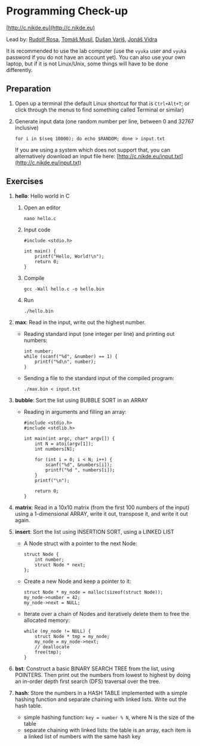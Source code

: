 # Programming Check-up

[http://c.nikde.eu](http://c.nikde.eu)

Lead by:
[Rudolf Rosa](https://ufal.mff.cuni.cz/rudolf-rosa),
[Tomáš Musil](https://ufal.mff.cuni.cz/tomas-musil),
[Dušan Variš](https://ufal.mff.cuni.cz/dusan-varis),
[Jonáš Vidra](https://ufal.mff.cuni.cz/jonas-vidra)

It is recommended to use the lab computer (use the `vyuka` user and `vyuka` password if you do not have an account yet). You can also use your own laptop, but if it is not Linux/Unix, some things will have to be done differently.

## Preparation

1. Open up a terminal (the default Linux shortcut for that is `Ctrl+Alt+T`; or click through the menus to find something called Terminal or similar)

1. Generate input data (one random number per line, between 0 and 32767 inclusive)

       for i in $(seq 10000); do echo $RANDOM; done > input.txt
   If you are using a system which does not support that, you can alternatively download an input file here:
   [http://c.nikde.eu/input.txt](http://c.nikde.eu/input.txt)

## Exercises
    
1. **hello**: Hello world in C
    1. Open an editor
    
           nano hello.c
    1. Input code

           #include <stdio.h>
           
           int main() {
               printf("Hello, World!\n");
               return 0;
           }
    1. Compile
     
           gcc -Wall hello.c -o hello.bin
    1. Run
    
           ./hello.bin

1. **max**: Read in the input, write out the highest number. 
   
   * Reading standard input (one integer per line) and printing out numbers:    
   
         int number;
         while (scanf("%d", &number) == 1) {
             printf("%d\n", number);
         }
       
   * Sending a file to the standard input of the compiled program:
   
         ./max.bin < input.txt
1. **bubble**: Sort the list using BUBBLE SORT in an ARRAY

   * Reading in arguments and filling an array:

         #include <stdio.h>
         #include <stdlib.h>

         int main(int argc, char* argv[]) {
             int N = atoi(argv[1]);
             int numbers[N];

             for (int i = 0; i < N; i++) {
                 scanf("%d", &numbers[i]);
                 printf("%d ", numbers[i]);
             }
             printf("\n");
           
             return 0;
         }

1. **matrix**: Read in a 10x10 matrix (from the first 100 numbers of the input) using a 1-dimensional ARRAY, write it out, transpose it, and write it out again.
1. **insert**: Sort the list using INSERTION SORT, using a LINKED LIST

   * A Node struct with a pointer to the next Node:
  
         struct Node {
             int number;
             struct Node * next;
         };

   * Create a new Node and keep a pointer to it:

         struct Node * my_node = malloc(sizeof(struct Node));
         my_node->number = 42;
         my_node->next = NULL;

   * Iterate over a chain of Nodes and iteratively delete them to free the allocated memory:
   
         while (my_node != NULL) {
             struct Node * tmp = my_node;
             my_node = my_node->next;
             // deallocate
             free(tmp);
         }

1. **bst**: Construct a basic BINARY SEARCH TREE from the list, using POINTERS.
   Then print out the numbers from lowest to highest by doing an in-order depth first
   search (DFS) traversal over the tree.
1. **hash**: Store the numbers in a HASH TABLE implemented with a simple hashing function
    and separate chaining with linked lists. Write out the hash table.
    * simple hashing function: ``key = number % N``, where N is the size of the table
    * separate chaining with linked lists: the table is an array, each item is a linked list of numbers with the same hash key

